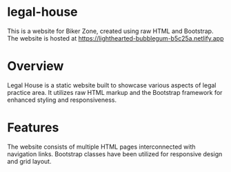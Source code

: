 # legal-house
This is a website for Biker Zone, created using raw HTML and Bootstrap. The website is hosted at https://lighthearted-bubblegum-b5c25a.netlify.app
# Overview
Legal House is a static website built to showcase various aspects of legal  practice area. It utilizes raw HTML markup and the Bootstrap framework for enhanced styling and responsiveness.

# Features
The website consists of multiple HTML pages interconnected with navigation links.
Bootstrap classes have been utilized for responsive design and grid layout.
